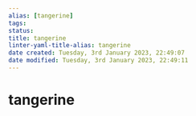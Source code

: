 ```yaml
---
alias: [tangerine]
tags: 
status:
title: tangerine
linter-yaml-title-alias: tangerine
date created: Tuesday, 3rd January 2023, 22:49:07
date modified: Tuesday, 3rd January 2023, 22:49:11
---
```


# tangerine